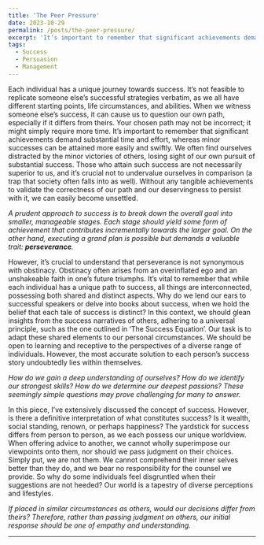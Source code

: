 ```yaml
---
title: 'The Peer Pressure'
date: 2023-10-29
permalink: /posts/the-peer-pressure/
excerpt: 'It’s important to remember that significant achievements demand substantial time and effort, whereas minor successes can be attained more easily and swiftly.'
tags:
  - Success
  - Persuasion
  - Management
---
```


Each individual has a unique journey towards success. It’s not feasible to replicate someone else’s successful strategies verbatim, as we all have different starting points, life circumstances, and abilities. When we witness someone else’s success, it can cause us to question our own path, especially if it differs from theirs. Your chosen path may not be incorrect; it might simply require more time. It’s important to remember that significant achievements demand substantial time and effort, whereas minor successes can be attained more easily and swiftly. We often find ourselves distracted by the minor victories of others, losing sight of our own pursuit of substantial success. Those who attain such success are not necessarily superior to us, and it’s crucial not to undervalue ourselves in comparison (a trap that society often falls into as well). Without any tangible achievements to validate the correctness of our path and our deservingness to persist with it, we can easily become unsettled.

_A prudent approach to success is to break down the overall goal into smaller, manageable stages. Each stage should yield some form of achievement that contributes incrementally towards the larger goal. On the other hand, executing a grand plan is possible but demands a valuable trait: **perseverance**._

However, it’s crucial to understand that perseverance is not synonymous with obstinacy. Obstinacy often arises from an overinflated ego and an unshakeable faith in one’s future triumphs. It’s vital to remember that while each individual has a unique path to success, all things are interconnected, possessing both shared and distinct aspects. Why do we lend our ears to successful speakers or delve into books about success, when we hold the belief that each tale of success is distinct? In this context, we should glean insights from the success narratives of others, adhering to a universal principle, such as the one outlined in ‘The Success Equation’. Our task is to adapt these shared elements to our personal circumstances. We should be open to learning and receptive to the perspectives of a diverse range of individuals. However, the most accurate solution to each person’s success story undoubtedly lies within themselves.

_How do we gain a deep understanding of ourselves? How do we identify our strongest skills? How do we determine our deepest passions? These seemingly simple questions may prove challenging for many to answer._

In this piece, I’ve extensively discussed the concept of success. However, is there a definitive interpretation of what constitutes success? Is it wealth, social standing, renown, or perhaps happiness? The yardstick for success differs from person to person, as we each possess our unique worldview. When offering advice to another, we cannot wholly superimpose our viewpoints onto them, nor should we pass judgment on their choices. Simply put, we are not them. We cannot comprehend their inner selves better than they do, and we bear no responsibility for the counsel we provide. So why do some individuals feel disgruntled when their suggestions are not heeded? Our world is a tapestry of diverse perceptions and lifestyles.

_If placed in similar circumstances as others, would our decisions differ from theirs? Therefore, rather than passing judgment on others, our initial response should be one of empathy and understanding._

------

